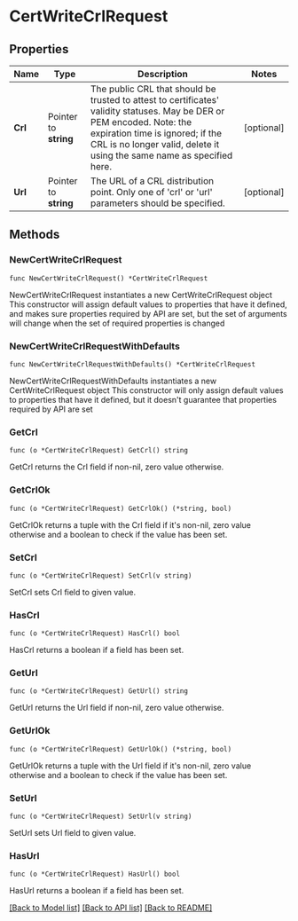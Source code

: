 # CertWriteCrlRequest


## Properties

Name | Type | Description | Notes
------------ | ------------- | ------------- | -------------
**Crl** | Pointer to **string** | The public CRL that should be trusted to attest to certificates&#x27; validity statuses. May be DER or PEM encoded. Note: the expiration time is ignored; if the CRL is no longer valid, delete it using the same name as specified here. | [optional] 
**Url** | Pointer to **string** | The URL of a CRL distribution point. Only one of &#x27;crl&#x27; or &#x27;url&#x27; parameters should be specified. | [optional] 



## Methods


### NewCertWriteCrlRequest

`func NewCertWriteCrlRequest() *CertWriteCrlRequest`

NewCertWriteCrlRequest instantiates a new CertWriteCrlRequest object
This constructor will assign default values to properties that have it defined,
and makes sure properties required by API are set, but the set of arguments
will change when the set of required properties is changed

### NewCertWriteCrlRequestWithDefaults

`func NewCertWriteCrlRequestWithDefaults() *CertWriteCrlRequest`

NewCertWriteCrlRequestWithDefaults instantiates a new CertWriteCrlRequest object
This constructor will only assign default values to properties that have it defined,
but it doesn't guarantee that properties required by API are set


### GetCrl

`func (o *CertWriteCrlRequest) GetCrl() string`

GetCrl returns the Crl field if non-nil, zero value otherwise.

### GetCrlOk

`func (o *CertWriteCrlRequest) GetCrlOk() (*string, bool)`

GetCrlOk returns a tuple with the Crl field if it's non-nil, zero value otherwise
and a boolean to check if the value has been set.

### SetCrl

`func (o *CertWriteCrlRequest) SetCrl(v string)`

SetCrl sets Crl field to given value.


### HasCrl

`func (o *CertWriteCrlRequest) HasCrl() bool`

HasCrl returns a boolean if a field has been set.




### GetUrl

`func (o *CertWriteCrlRequest) GetUrl() string`

GetUrl returns the Url field if non-nil, zero value otherwise.

### GetUrlOk

`func (o *CertWriteCrlRequest) GetUrlOk() (*string, bool)`

GetUrlOk returns a tuple with the Url field if it's non-nil, zero value otherwise
and a boolean to check if the value has been set.

### SetUrl

`func (o *CertWriteCrlRequest) SetUrl(v string)`

SetUrl sets Url field to given value.


### HasUrl

`func (o *CertWriteCrlRequest) HasUrl() bool`

HasUrl returns a boolean if a field has been set.









[[Back to Model list]](../README.md#documentation-for-models) [[Back to API list]](../README.md#documentation-for-api-endpoints) [[Back to README]](../README.md)


